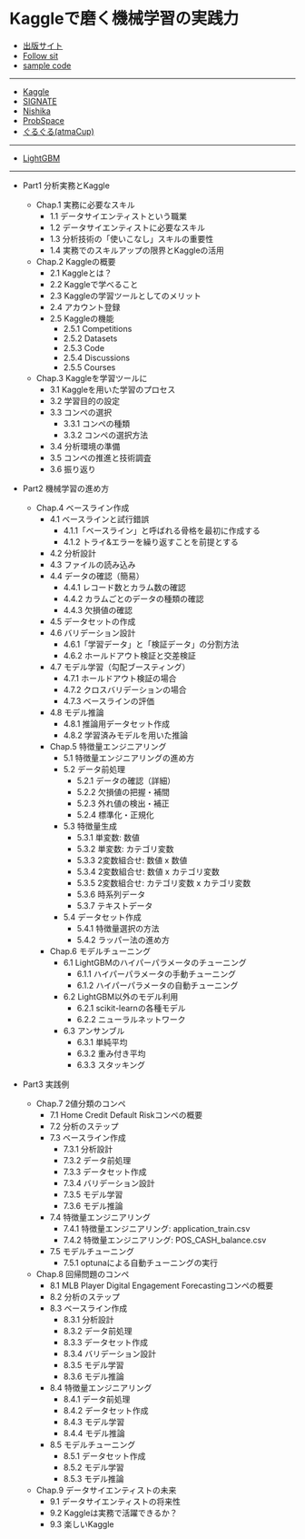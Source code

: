 # Kaggleで磨く機械学習の実践力

- [出版サイト](https://www.ric.co.jp/book/new-publication/detail/2168)
- [Follow sit](https://www.ric.co.jp/pdfs/contents/pdfs/1326_support.pdf)
- [sample code](https://www2.ric.co.jp/cgi-bin/download/book_1326.cgi)

---

- [Kaggle](https://www.kaggle.com/)
- [SIGNATE](https://signate.jp/)
- [Nishika](https://www.nishika.com/)
- [ProbSpace](https://comp.probspace.com/)
- [ぐるぐる(atmaCup)](https://www.guruguru.science/competitions)

---

- [LightGBM](https://lightgbm.readthedocs.io/en/latest/index.html)

---

- Part1 分析実務とKaggle
  - Chap.1 実務に必要なスキル
      - 1.1 データサイエンティストという職業
      - 1.2 データサイエンティストに必要なスキル
      - 1.3 分析技術の「使いこなし」スキルの重要性
      - 1.4 実務でのスキルアップの限界とKaggleの活用
  - Chap.2 Kaggleの概要
    - 2.1 Kaggleとは？
    - 2.2 Kaggleで学べること
    - 2.3 Kaggleの学習ツールとしてのメリット
    - 2.4 アカウント登録
    - 2.5 Kaggleの機能
      - 2.5.1 Competitions
      - 2.5.2 Datasets
      - 2.5.3 Code
      - 2.5.4 Discussions
      - 2.5.5 Courses
  - Chap.3 Kaggleを学習ツールに
    - 3.1 Kaggleを用いた学習のプロセス
    - 3.2 学習目的の設定
    - 3.3 コンペの選択
      - 3.3.1 コンペの種類
      - 3.3.2 コンペの選択方法
    - 3.4 分析環境の準備
    - 3.5 コンペの推進と技術調査
    - 3.6 振り返り


- Part2 機械学習の進め方
  - Chap.4 ベースライン作成
    - 4.1 ベースラインと試行錯誤
      - 4.1.1「ベースライン」と呼ばれる骨格を最初に作成する
      - 4.1.2 トライ&エラーを繰り返すことを前提とする
    - 4.2 分析設計
    - 4.3 ファイルの読み込み
    - 4.4 データの確認（簡易）
      - 4.4.1 レコード数とカラム数の確認
      - 4.4.2 カラムごとのデータの種類の確認
      - 4.4.3 欠損値の確認
    - 4.5 データセットの作成
    - 4.6 バリデーション設計
      - 4.6.1「学習データ」と「検証データ」の分割方法
      - 4.6.2 ホールドアウト検証と交差検証
    - 4.7 モデル学習（勾配ブースティング）
      - 4.7.1 ホールドアウト検証の場合
      - 4.7.2 クロスバリデーションの場合
      - 4.7.3 ベースラインの評価
    - 4.8 モデル推論
      - 4.8.1 推論用データセット作成
      - 4.8.2 学習済みモデルを用いた推論
    - Chap.5 特徴量エンジニアリング
      - 5.1 特徴量エンジニアリングの進め方
      - 5.2 データ前処理
        - 5.2.1 データの確認（詳細）
        - 5.2.2 欠損値の把握・補間
        - 5.2.3 外れ値の検出・補正
        - 5.2.4 標準化・正規化
      - 5.3 特徴量生成
        - 5.3.1 単変数: 数値
        - 5.3.2 単変数: カテゴリ変数
        - 5.3.3 2変数組合せ: 数値 x 数値
        - 5.3.4 2変数組合せ: 数値 x カテゴリ変数
        - 5.3.5 2変数組合せ: カテゴリ変数 x カテゴリ変数
        - 5.3.6 時系列データ
        - 5.3.7 テキストデータ
      - 5.4 データセット作成
        - 5.4.1 特徴量選択の方法
        - 5.4.2 ラッパー法の進め方
    - Chap.6 モデルチューニング
      - 6.1 LightGBMのハイパーパラメータのチューニング
        - 6.1.1 ハイパーパラメータの手動チューニング
        - 6.1.2 ハイパーパラメータの自動チューニング
      - 6.2 LightGBM以外のモデル利用
        - 6.2.1 scikit-learnの各種モデル
        - 6.2.2 ニューラルネットワーク
      - 6.3 アンサンブル
        - 6.3.1 単純平均
        - 6.3.2 重み付き平均
        - 6.3.3 スタッキング


- Part3 実践例
  - Chap.7 2値分類のコンペ
    - 7.1 Home Credit Default Riskコンペの概要
    - 7.2 分析のステップ
    - 7.3 ベースライン作成
      - 7.3.1 分析設計
      - 7.3.2 データ前処理
      - 7.3.3 データセット作成
      - 7.3.4 バリデーション設計
      - 7.3.5 モデル学習
      - 7.3.6 モデル推論
    - 7.4 特徴量エンジニアリング
      - 7.4.1 特徴量エンジニアリング: application_train.csv
      - 7.4.2 特徴量エンジニアリング: POS_CASH_balance.csv
    - 7.5 モデルチューニング
      - 7.5.1 optunaによる自動チューニングの実行
  - Chap.8 回帰問題のコンペ
    - 8.1 MLB Player Digital Engagement Forecastingコンペの概要
    - 8.2 分析のステップ
    - 8.3 ベースライン作成
      - 8.3.1 分析設計
      - 8.3.2 データ前処理
      - 8.3.3 データセット作成
      - 8.3.4 バリデーション設計
      - 8.3.5 モデル学習
      - 8.3.6 モデル推論
    - 8.4 特徴量エンジニアリング
      - 8.4.1 データ前処理
      - 8.4.2 データセット作成
      - 8.4.3 モデル学習
      - 8.4.4 モデル推論
    - 8.5 モデルチューニング
      - 8.5.1 データセット作成
      - 8.5.2 モデル学習
      - 8.5.3 モデル推論
  - Chap.9 データサイエンティストの未来
    - 9.1 データサイエンティストの将来性
    - 9.2 Kaggleは実務で活躍できるか？
    - 9.3 楽しいKaggle
